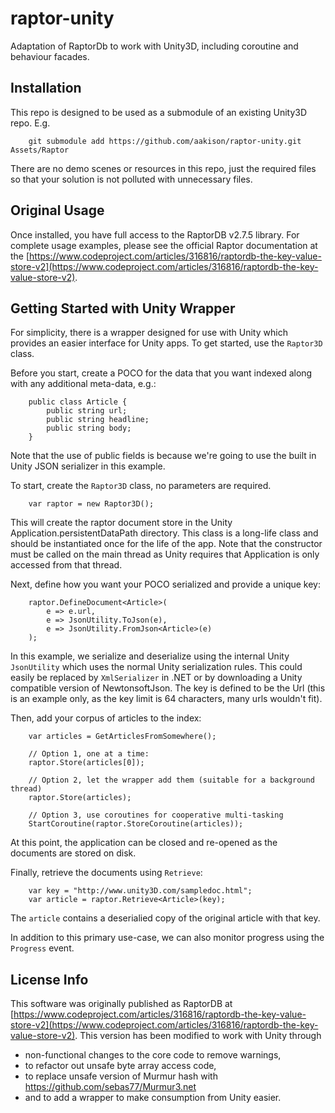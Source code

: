 # raptor-unity
Adaptation of RaptorDb to work with Unity3D, including coroutine and behaviour facades.


## Installation
This repo is designed to be used as a submodule of an existing Unity3D repo.  E.g.

```
    git submodule add https://github.com/aakison/raptor-unity.git Assets/Raptor
```

There are no demo scenes or resources in this repo, just the required files so that your solution is not polluted with unnecessary files.

## Original Usage

Once installed, you have full access to the RaptorDB v2.7.5 library.
For complete usage examples, please see the official Raptor documentation at the [https://www.codeproject.com/articles/316816/raptordb-the-key-value-store-v2](https://www.codeproject.com/articles/316816/raptordb-the-key-value-store-v2).

## Getting Started with Unity Wrapper

For simplicity, there is a wrapper designed for use with Unity which provides an easier interface for Unity apps.
To get started, use the `Raptor3D` class.

Before you start, create a POCO for the data that you want indexed along with any additional meta-data, e.g.:

```
    public class Article {
        public string url;
        public string headline;
        public string body;
    }
```

Note that the use of public fields is because we're going to use the built in Unity JSON serializer in this example.

To start, create the `Raptor3D` class, no parameters are required. 

```
    var raptor = new Raptor3D();
```

This will create the raptor document store in the Unity Application.persistentDataPath directory.
This class is a long-life class and should be instantiated once for the life of the app.
Note that the constructor must be called on the main thread as Unity requires that Application is only accessed from that thread.

Next, define how you want your POCO serialized and provide a unique key:

```
    raptor.DefineDocument<Article>(
        e => e.url, 
        e => JsonUtility.ToJson(e), 
        e => JsonUtility.FromJson<Article>(e)
    );
```

In this example, we serialize and deserialize using the internal Unity `JsonUtility` which uses the normal Unity serialization rules.
This could easily be replaced by `XmlSerializer` in .NET or by downloading a Unity compatible version of NewtonsoftJson.
The key is defined to be the Url (this is an example only, as the key limit is 64 characters, many urls wouldn't fit).

Then, add your corpus of articles to the index:

```
    var articles = GetArticlesFromSomewhere();

    // Option 1, one at a time:
    raptor.Store(articles[0]);

    // Option 2, let the wrapper add them (suitable for a background thread)
    raptor.Store(articles);

    // Option 3, use coroutines for cooperative multi-tasking
    StartCoroutine(raptor.StoreCoroutine(articles));
```

At this point, the application can be closed and re-opened as the documents are stored on disk.

Finally, retrieve the documents using `Retrieve`:

```
    var key = "http://www.unity3D.com/sampledoc.html";
    var article = raptor.Retrieve<Article>(key);
```

The `article` contains a deserialied copy of the original article with that key.

In addition to this primary use-case, we can also monitor progress using the `Progress` event.

## License Info

This software was originally published as RaptorDB at [https://www.codeproject.com/articles/316816/raptordb-the-key-value-store-v2](https://www.codeproject.com/articles/316816/raptordb-the-key-value-store-v2).
This version has been modified to work with Unity through
* non-functional changes to the core code to remove warnings, 
* to refactor out unsafe byte array access code, 
* to replace unsafe version of Murmur hash with https://github.com/sebas77/Murmur3.net
* and to add a wrapper to make consumption from Unity easier.
